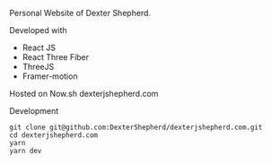 Personal Website of Dexter Shepherd.


Developed with
- React JS
- React Three Fiber
- ThreeJS
- Framer-motion

Hosted on Now.sh
dexterjshepherd.com

Development

```
git clone git@github.com:DexterShepherd/dexterjshepherd.com.git
cd dexterjshepherd.com
yarn
yarn dev
```
